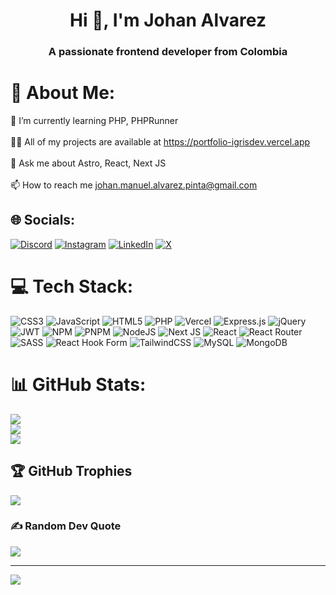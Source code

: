 <h1 align="center">Hi 👋, I'm Johan Alvarez</h1>
<h3 align="center">A passionate frontend developer from Colombia</h3>

# 💫 About Me:
🌱 I’m currently learning PHP, PHPRunner<br><br>👨‍💻 All of my projects are available at https://portfolio-igrisdev.vercel.app<br><br>💬 Ask me about Astro, React, Next JS<br><br>📫 How to reach me johan.manuel.alvarez.pinta@gmail.com

## 🌐 Socials:
[![Discord](https://img.shields.io/badge/Discord-%237289DA.svg?logo=discord&logoColor=white)](https://discord.gg/igris#4563) [![Instagram](https://img.shields.io/badge/Instagram-%23E4405F.svg?logo=Instagram&logoColor=white)](https://instagram.com/igris.dev) [![LinkedIn](https://img.shields.io/badge/LinkedIn-%230077B5.svg?logo=linkedin&logoColor=white)](https://linkedin.com/in/johan-alvarez-847771227) [![X](https://img.shields.io/badge/X-black.svg?logo=X&logoColor=white)](https://x.com/TJIGRIS) 

# 💻 Tech Stack:
![CSS3](https://img.shields.io/badge/css3-%231572B6.svg?style=flat&logo=css3&logoColor=white) ![JavaScript](https://img.shields.io/badge/javascript-%23323330.svg?style=flat&logo=javascript&logoColor=%23F7DF1E) ![HTML5](https://img.shields.io/badge/html5-%23E34F26.svg?style=flat&logo=html5&logoColor=white) ![PHP](https://img.shields.io/badge/php-%23777BB4.svg?style=flat&logo=php&logoColor=white) ![Vercel](https://img.shields.io/badge/vercel-%23000000.svg?style=flat&logo=vercel&logoColor=white) ![Express.js](https://img.shields.io/badge/express.js-%23404d59.svg?style=flat&logo=express&logoColor=%2361DAFB) ![jQuery](https://img.shields.io/badge/jquery-%230769AD.svg?style=flat&logo=jquery&logoColor=white) ![JWT](https://img.shields.io/badge/JWT-black?style=flat&logo=JSON%20web%20tokens) ![NPM](https://img.shields.io/badge/NPM-%23CB3837.svg?style=flat&logo=npm&logoColor=white) ![PNPM](https://img.shields.io/badge/pnpm-%234a4a4a.svg?style=flat&logo=pnpm&logoColor=f69220) ![NodeJS](https://img.shields.io/badge/node.js-6DA55F?style=flat&logo=node.js&logoColor=white) ![Next JS](https://img.shields.io/badge/Next-black?style=flat&logo=next.js&logoColor=white) ![React](https://img.shields.io/badge/react-%2320232a.svg?style=flat&logo=react&logoColor=%2361DAFB) ![React Router](https://img.shields.io/badge/React_Router-CA4245?style=flat&logo=react-router&logoColor=white) ![SASS](https://img.shields.io/badge/SASS-hotpink.svg?style=flat&logo=SASS&logoColor=white) ![React Hook Form](https://img.shields.io/badge/React%20Hook%20Form-%23EC5990.svg?style=flat&logo=reacthookform&logoColor=white) ![TailwindCSS](https://img.shields.io/badge/tailwindcss-%2338B2AC.svg?style=flat&logo=tailwind-css&logoColor=white) ![MySQL](https://img.shields.io/badge/mysql-%2300000f.svg?style=flat&logo=mysql&logoColor=white) ![MongoDB](https://img.shields.io/badge/MongoDB-%234ea94b.svg?style=flat&logo=mongodb&logoColor=white)
# 📊 GitHub Stats:
![](https://github-readme-stats.vercel.app/api?username=igrisdev&theme=nightowl&hide_border=false&include_all_commits=false&count_private=false)<br/>
![](https://github-readme-streak-stats.herokuapp.com/?user=igrisdev&theme=nightowl&hide_border=false)<br/>
![](https://github-readme-stats.vercel.app/api/top-langs/?username=igrisdev&theme=nightowl&hide_border=false&include_all_commits=false&count_private=false&layout=compact)

## 🏆 GitHub Trophies
![](https://github-profile-trophy.vercel.app/?username=igrisdev&theme=radical&no-frame=true&no-bg=false&margin-w=4)

### ✍️ Random Dev Quote
![](https://quotes-github-readme.vercel.app/api?type=horizontal&theme=tokyonight)

---
[![](https://visitcount.itsvg.in/api?id=igrisdev&icon=0&color=0)](https://visitcount.itsvg.in)

<!-- Proudly created with GPRM ( https://gprm.itsvg.in ) -->
